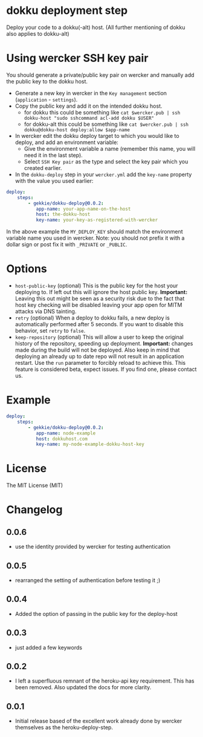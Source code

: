 # dokku deployment step

Deploy your code to a dokku(-alt) host. (All further mentioning of dokku also applies to dokku-alt)

# Using wercker SSH key pair

You should generate a private/public key pair on wercker and manually add the public key to the dokku host.

- Generate a new key in wercker in the `Key management` section (`application` - `settings`).
- Copy the public key and add it on the intended dokku host.
  - for dokku this could be something like ```cat $wercker.pub | ssh dokku-host "sudo sshcommand acl-add dokku $USER"```
  - for dokku-alt this could be something like ```cat $wercker.pub | ssh dokku@dokku-host deploy:allow $app-name```
- In wercker edit the dokku deploy target to which you would like to deploy, and add an environment variable:
    - Give the environment variable a name (remember this name, you will need it in the last step).
    - Select `SSH Key pair` as the type and select the key pair which you created earlier.
- In the `dokku-deploy` step in your `wercker.yml` add the `key-name` property with the value you used earlier:

``` yaml
deploy:
    steps:
        - gekkie/dokku-deploy@0.0.2:
           app-name: your-app-name-on-the-host
		   host: the-dokku-host
		   key-name: your-key-as-registered-with-wercker
```

In the above example the `MY_DEPLOY_KEY` should match the environment variable name you used in wercker. Note: you should not prefix it with a dollar sign or post fix it with `_PRIVATE` or `_PUBLIC`.

# Options

* `host-public-key` (optional) This is the public key for the host your deploying to. If left out this will ignore the host public key. **Important:** Leaving this out might be seen as a security risk due to the fact that host key checking will be disabled leaving your app open for MITM attacks via DNS tainting.
* `retry` (optional) When a deploy to dokku fails, a new deploy is automatically performed after 5 seconds. If you want to disable this behavior, set `retry` to `false`.
* `keep-repository` (optional) This will allow a user to keep the original history of the repository, speeding up deployment. **Important:** changes made during the build will not be deployed. Also keep in mind that deploying an already up to date repo will not result in an application restart. Use the `run` parameter to forcibly reload to achieve this. This feature is considered beta, expect issues. If you find one, please contact us.

# Example

``` yaml
deploy:
    steps:
        - gekkie/dokku-deploy@0.0.2:
           app-name: node-example
		   host: dokkuhost.com
		   key-name: my-node-example-dokku-host-key
```
# License

The MIT License (MIT)

# Changelog

## 0.0.6

* use the identity provided by wercker for testing authentication

## 0.0.5

* rearranged the setting of authentication before testing it ;)

## 0.0.4

* Added the option of passing in the public key for the deploy-host

## 0.0.3

* just added a few keywords

## 0.0.2

* I left a superfluous remnant of the heroku-api key requirement. This has been removed. Also updated the docs for more clarity.

## 0.0.1

* Initial release based of the excellent work already done by wercker themselves as the heroku-deploy-step.
